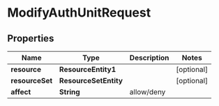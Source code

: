 

# ModifyAuthUnitRequest


## Properties

| Name | Type | Description | Notes |
|------------ | ------------- | ------------- | -------------|
|**resource** | **ResourceEntity1** |  |  [optional] |
|**resourceSet** | **ResourceSetEntity** |  |  [optional] |
|**affect** | **String** | allow/deny |  |



